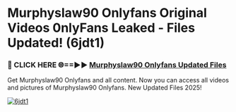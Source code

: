 # Murphyslaw90 Onlyfans Original Videos 0nlyFans Leaked - Files Updated! (6jdt1)

<h3>🔴 CLICK HERE 🌐==►► <a href="https://tinyurl.com/2m67pmp6" rel="nofollow">Murphyslaw90 Onlyfans Updated Files</a></h3>

Get Murphyslaw90 Onlyfans and all content. Now you can access all videos and pictures of Murphyslaw90 Onlyfans. New Updated Files 2025!

[![6jdt1](https://i.imgur.com/H4QAA4z.gif)](https://tinyurl.com/2m67pmp6)